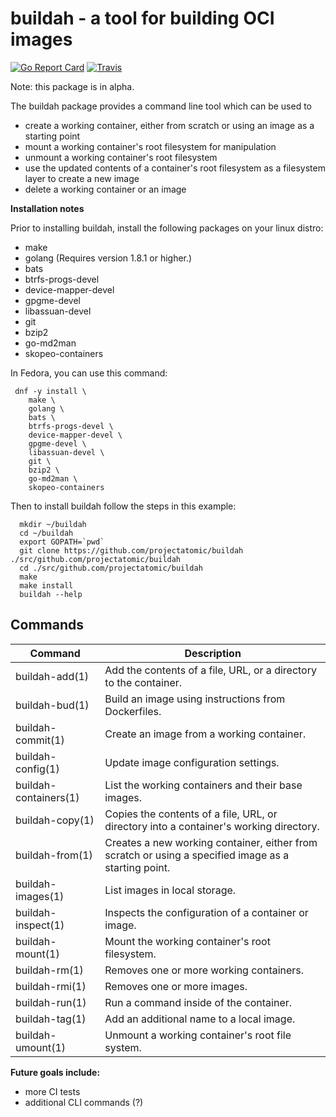 buildah - a tool for building OCI images
========================================

[![Go Report Card](https://goreportcard.com/badge/github.com/projectatomic/buildah)](https://goreportcard.com/report/github.com/projectatomic/buildah)
[![Travis](https://travis-ci.org/projectatomic/buildah.svg?branch=master)](https://travis-ci.org/projectatomic/buildah)

Note: this package is in alpha.

The buildah package provides a command line tool which can be used to
* create a working container, either from scratch or using an image as a starting point
* mount a working container's root filesystem for manipulation
* unmount a working container's root filesystem
* use the updated contents of a container's root filesystem as a filesystem layer to create a new image
* delete a working container or an image

**Installation notes**

Prior to installing buildah, install the following packages on your linux distro:
* make
* golang (Requires version 1.8.1 or higher.)
* bats
* btrfs-progs-devel 
* device-mapper-devel 
* gpgme-devel 
* libassuan-devel 
* git 
* bzip2
* go-md2man
* skopeo-containers

In Fedora, you can use this command:

```
 dnf -y install \
    make \
    golang \
    bats \
    btrfs-progs-devel \
    device-mapper-devel \
    gpgme-devel \
    libassuan-devel \
    git \
    bzip2 \
    go-md2man \
    skopeo-containers
```

Then to install buildah follow the steps in this example: 

```
  mkdir ~/buildah
  cd ~/buildah
  export GOPATH=`pwd` 
  git clone https://github.com/projectatomic/buildah ./src/github.com/projectatomic/buildah 
  cd ./src/github.com/projectatomic/buildah 
  make 
  make install
  buildah --help
```

## Commands
| Command               | Description |
| --------------------- | --------------------------------------------------- |
| buildah-add(1)        | Add the contents of a file, URL, or a directory to the container. |
| buildah-bud(1)        | Build an image using instructions from Dockerfiles. |
| buildah-commit(1)     | Create an image from a working container. |
| buildah-config(1)     | Update image configuration settings. |
| buildah-containers(1) | List the working containers and their base images. |
| buildah-copy(1)       | Copies the contents of a file, URL, or directory into a container's working directory. |
| buildah-from(1)       | Creates a new working container, either from scratch or using a specified image as a starting point. |
| buildah-images(1)     | List images in local storage. |
| buildah-inspect(1)    | Inspects the configuration of a container or image. |
| buildah-mount(1)      | Mount the working container's root filesystem. |
| buildah-rm(1)         | Removes one or more working containers. |
| buildah-rmi(1)        | Removes one or more images. |
| buildah-run(1)        | Run a command inside of the container. |
| buildah-tag(1)        | Add an additional name to a local image. |
| buildah-umount(1)     | Unmount a working container's root file system. |

**Future goals include:**
* more CI tests
* additional CLI commands (?)
